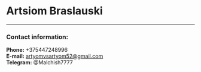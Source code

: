 # Artsiom Braslauski


---

### Contact information:

**Phone:** +375447248996<br>
**E-mail:** artyomvsartyom52@gmail.com<br>
**Telegram:** @Malchish7777<br>